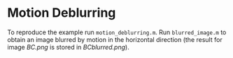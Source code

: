 # Motion Deblurring

To reproduce the example run `motion_deblurring.m`.
Run `blurred_image.m` to obtain an image blurred by motion in the horizontal direction (the result for image *BC.png* is stored in *BCblurred.png*).
